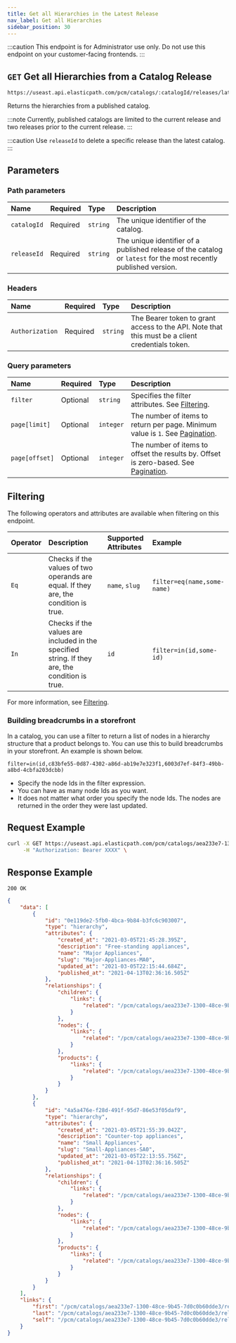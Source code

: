 ```yaml
---
title: Get all Hierarchies in the Latest Release
nav_label: Get all Hierarchies
sidebar_position: 30
---
```


:::caution
This endpoint is for Administrator use only. Do not use this endpoint on your customer-facing frontends.
:::

## `GET` Get all Hierarchies from a Catalog Release

```text
https://useast.api.elasticpath.com/pcm/catalogs/:catalogId/releases/latest/hierarchies
```

Returns the hierarchies from a published catalog.

:::note
Currently, published catalogs are limited to the current release and two releases prior to the current release.
:::

:::caution
Use `releaseId` to delete a specific release than the latest catalog.
:::

## Parameters

### Path parameters

| Name | Required | Type | Description |
| :--- | :--- | :--- | :--- |
| `catalogId` | Required | `string` | The unique identifier of the catalog. |
| `releaseId` | Required | `string` | The unique identifier of a published release of the catalog or `latest` for the most recently published version. |

### Headers

| Name | Required | Type | Description |
| :--- | :--- | :--- | :--- |
| `Authorization` | Required | `string` | The Bearer token to grant access to the API. Note that this must be a client credentials token. |

### Query parameters

| Name | Required | Type | Description |
| :--- | :--- | :--- | :--- |
| `filter`| Optional | `string` | Specifies the filter attributes. See [Filtering](#filtering). |
| `page[limit]` | Optional | `integer` | The number of items to return per page. Minimum value is `1`. See [Pagination](/docs/api-overview/pagination). |
| `page[offset]` | Optional | `integer` | The number of items to offset the results by. Offset is zero-based. See [Pagination](/docs/api-overview/pagination). |

## Filtering

The following operators and attributes are available when filtering on this endpoint.

| Operator | Description | Supported Attributes | Example |
| :--- |:--- |:--- |:--- |
| `Eq` | Checks if the values of two operands are equal. If they are, the condition is true. | `name`, `slug`| `filter=eq(name,some-name)` |
| `In` | Checks if the values are included in the specified string. If they are, the condition is true. | `id` | `filter=in(id,some-id)` | 

For more information, see [Filtering](/docs/api-overview/filtering).

### Building breadcrumbs in a storefront

In a catalog, you can use a filter to return a list of nodes in a hierarchy structure that a product belongs to. You can use this to build breadcrumbs in your storefront. An example is shown below.

`filter=in(id,c83bfe55-0d87-4302-a86d-ab19e7e323f1,6003d7ef-84f3-49bb-a8bd-4cbfa203dcbb)`

- Specify the node Ids in the filter expression.
- You can have as many node Ids as you want.
- It does not matter what order you specify the node Ids. The nodes are returned in the order they were last updated.

## Request Example

```bash
curl -X GET https://useast.api.elasticpath.com/pcm/catalogs/aea233e7-1300-48ce-9b45-7d0c0b60dde3/releases/latest/hierarchies \
     -H "Authorization: Bearer XXXX" \
```

## Response Example

`200 OK`

```json
{
    "data": [
        {
            "id": "0e119de2-5fb0-4bca-9b84-b3fc6c903007",
            "type": "hierarchy",
            "attributes": {
                "created_at": "2021-03-05T21:45:28.395Z",
                "description": "Free-standing appliances",
                "name": "Major Appliances",
                "slug": "Major-Appliances-MA0",
                "updated_at": "2021-03-05T22:15:44.684Z",
                "published_at": "2021-04-13T02:36:16.505Z"
            },
            "relationships": {
                "children": {
                    "links": {
                        "related": "/pcm/catalogs/aea233e7-1300-48ce-9b45-7d0c0b60dde3/releases/latest/hierarchies/0e119de2-5fb0-4bca-9b84-b3fc6c903007/children"
                    }
                },
                "nodes": {
                    "links": {
                        "related": "/pcm/catalogs/aea233e7-1300-48ce-9b45-7d0c0b60dde3/releases/latest/hierarchies/0e119de2-5fb0-4bca-9b84-b3fc6c903007/nodes"
                    }
                },
                "products": {
                    "links": {
                        "related": "/pcm/catalogs/aea233e7-1300-48ce-9b45-7d0c0b60dde3/releases/latest/hierarchies/0e119de2-5fb0-4bca-9b84-b3fc6c903007/products"
                    }
                }
            }
        },
        {
            "id": "4a5a476e-f28d-491f-95d7-86e53f05daf9",
            "type": "hierarchy",
            "attributes": {
                "created_at": "2021-03-05T21:55:39.042Z",
                "description": "Counter-top appliances",
                "name": "Small Appliances",
                "slug": "Small-Appliances-SA0",
                "updated_at": "2021-03-05T22:13:55.756Z",
                "published_at": "2021-04-13T02:36:16.505Z"
            },
            "relationships": {
                "children": {
                    "links": {
                        "related": "/pcm/catalogs/aea233e7-1300-48ce-9b45-7d0c0b60dde3/releases/latest/hierarchies/4a5a476e-f28d-491f-95d7-86e53f05daf9/children"
                    }
                },
                "nodes": {
                    "links": {
                        "related": "/pcm/catalogs/aea233e7-1300-48ce-9b45-7d0c0b60dde3/releases/latest/hierarchies/4a5a476e-f28d-491f-95d7-86e53f05daf9/nodes"
                    }
                },
                "products": {
                    "links": {
                        "related": "/pcm/catalogs/aea233e7-1300-48ce-9b45-7d0c0b60dde3/releases/latest/hierarchies/4a5a476e-f28d-491f-95d7-86e53f05daf9/products"
                    }
                }
            }
        }
    ],
    "links": {
        "first": "/pcm/catalogs/aea233e7-1300-48ce-9b45-7d0c0b60dde3/releases/latest/hierarchies?page[offset]=0&page[limit]=25&",
        "last": "/pcm/catalogs/aea233e7-1300-48ce-9b45-7d0c0b60dde3/releases/latest/hierarchies?page[offset]=0&page[limit]=25&",
        "self": "/pcm/catalogs/aea233e7-1300-48ce-9b45-7d0c0b60dde3/releases/latest/hierarchies"
    }
}
```
